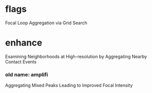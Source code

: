 # flags
Focal Loop Aggregation via Grid Search

# enhance
Examining Neighborhoods at High-resolution by Aggregating Nearby Contact Events

### old name: amplifi
Aggregating Mixed Peaks Leading to Improved Focal Intensity